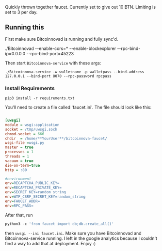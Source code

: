 Quickly thrown together faucet. Currently set to give out 10 BTN. Limiting is set to 3 per day.

## Running this
First make sure Bitcoinnovad is running and fully sync'd.

./Bitcoinnovad --enable-cors=* --enable-blockexplorer --rpc-bind-ip=0.0.0.0 --rpc-bind-port=45223 

Then start `Bitcoinnova-service` with these args:

`./Bitcoinnova-service -w walletname -p walletpass --bind-address 127.0.0.1 --bind-port 8070 --rpc-password rpcpass`

### Install Requirements

`pip3 install -r requirements.txt`

You'll need to create a file called 'faucet.ini'.
The file should look like this:
```ini

[uwsgi]
module = wsgi:application
socket = /tmp/uwsgi.sock
chmod-socket = 666
chdir  = /home/**YourUser**/bitcoinnova-faucet/
wsgi-file =wsgi.py
master = true
processes = 1
threads = 1
vacuum = true
die-on-term=true
http = :80

#environment
env=RECAPTCHA_PUBLIC_KEY=
env=RECAPTCHA_PRIVATE_KEY=
env=SECRET_KEY=random_string
env=WTF_CSRF_SECRET_KEY=random_string
env=FAUCET_ADDR=
env=RPC_PASS=

```

After that, run
```python
python3 -c 'from faucet import db;db.create_all()'
```
then `uwsgi --ini faucet.ini`. Make sure you have Bitcoinnovad and Bitcoinnova-service running.
I left in the google analytics because I couldn't find a way to add that at deployment. Enjoy :)
